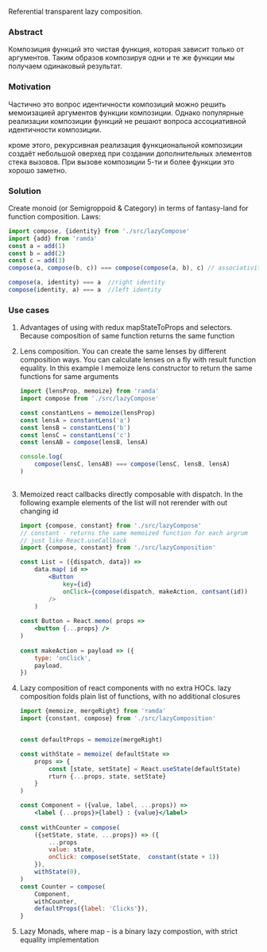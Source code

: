Referential transparent lazy composition.

### Abstract 
Композиция функций это чистая функция, которая зависит только от аргументов.
Таким образов композируя одни и те же функции мы получаем одинаковый результат.

### Motivation 

Частично это вопрос идентичности композиций можно решить 
мемоизацией аргументов функции композиции.
Однако популярные реализации композиции функций не решают 
вопроса ассоциативной идентичности композиции.

кроме этого, рекурсивная реализация функциональной композиции создаёт небольшой оверхед при создании дополнительных элементов стека вызовов.
При вызове композиции 5-ти и более функции это хорошо заметно.

### Solution 
Create monoid (or Semigroppoid & Category) in terms of fantasy-land for function composition.
Laws:


```typescript
import compose, {identity} from './src/lazyCompose'
import {add} from 'ramda'
const a = add(1)
const b = add(2)
const c = add(3)
compose(a, compose(b, c)) === compose(compose(a, b), c) // associativity

compose(a, identity) === a  //right identity
compose(identity, a) === a  //left identity

```

### Use cases 

1. Advantages of using with redux mapStateToProps and selectors. 
Because composition of same function returns the same function

2. Lens composition. 
You can create the same lenses by different composition ways.
You can calculate lenses on a fly with result function equality.
In this example I memoize lens constructor to return the same 
functions for same arguments
    ```typescript
    import {lensProp, memoize} from 'ramda'
    import compose from './src/lazyCompose'
    
    const constantLens = memoize(lensProp)
    const lensA = constantLens('a')
    const lensB = constantLens('b')
    const lensC = constantLens('c')
    const lensAB = compose(lensB, lensA)
    
    console.log(
        compose(lensC, lensAB) === compose(lensC, lensB, lensA)
    )
        
    ```


3. Memoized react callbacks directly composable with dispatch. 
In the following example elements of the list will not rerender with out changing id
    
    ```jsx
    import {compose, constant} from './src/lazyCompose'
    // constant - returns the same memoized function for each argrum
    // just like React.useCallback
    import {compose, constant} from './src/lazyComposition'
    
    const List = ({dispatch, data}) =>
        data.map( id =>
            <Button
                key={id}
                onClick={compose(dispatch, makeAction, contsant(id)) 
            />
        )
        
    const Button = React.memo( props => 
        <button {...props} />
    )
        
    const makeAction = payload => ({
        type: 'onClick',
        payload,
    })
    
    ```


4. Lazy composition of react components with no extra HOCs. 
lazy composition folds plain list of functions, with no additional closures
    
    ```jsx
    import {memoize, mergeRight} from 'ramda'
    import {constant, compose} from './src/lazyComposition'
    
    
    const defaultProps = memoize(mergeRight)
    
    const withState = memoize( defaultState =>
        props => {
            const [state, setState] = React.useState(defaultState)
            rturn {...props, state, setState}
        }
    )

    const Component = ({value, label, ...props)) => 
        <label {...props}>{label} : {value}</label>    
        
    const withCounter = compose(  
        ({setState, state, ...props}) => ({
            ...props
            value: state,
            onClick: compose(setState,  constant(state + 1))
        }),
        withState(0),
    )   
    const Counter = compose(
        Component, 
        withCounter,
        defaultProps({label: 'Clicks'}),
    }

    ```


5. Lazy Monads, where map - is a  binary lazy compostion, 
with strict equality implementation



